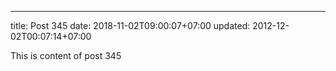 ---
title: Post 345
date: 2018-11-02T09:00:07+07:00
updated: 2012-12-02T00:07:14+07:00

This is content of post 345